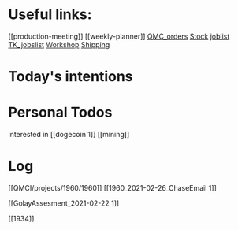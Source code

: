 # Useful links:

[[production-meeting]]
[[weekly-planner]]
[QMC\_orders](https://www.dropbox.com/scl/fi/b2c0gxas5iw94gafwr801/QMC_orders.xlsm?cloud_editor=excel&dl=0)
[Stock](https://www.dropbox.com/scl/fi/w20c8bpsjfwzzr7gjnnri/Stock.xlsm?cloud_editor=excel&dl=0)
[joblist](https://www.dropbox.com/scl/fi/6lxbg8x0fb0b4odekj8u3/joblist.xls?cloud_editor=excel&dl=0)
[TK\_jobslist](https://www.dropbox.com/scl/fi/f27ptqro2cu9p9po9nqty/TK_jobslist.xlsm?cloud_editor=excel&dl=0)
[Workshop](https://www.dropbox.com/scl/fi/179ys17jb5uofer9b5wow/Workshop.xls?cloud_editor=excel&dl=0)
[Shipping](https://www.dropbox.com/scl/fi/9mvmib7om9r2ca8et1cu2/Shipping.xlsm?cloud_editor=excel&dl=0)

# Today's intentions

# Personal Todos

interested in [[dogecoin 1]] [[mining]]

# Log

[[QMCI/projects/1960/1960]] [[1960_2021-02-26_ChaseEmail 1]]

[[GolayAssesment_2021-02-22 1]]

[[1934]]
